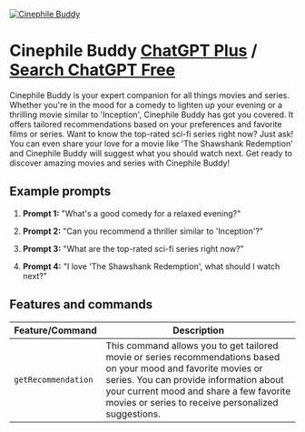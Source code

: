 
[![Cinephile Buddy](https://files.oaiusercontent.com/file-7PlrMWHph8tyw7zijV2O9Poq?se=2123-10-17T12%3A58%3A56Z&sp=r&sv=2021-08-06&sr=b&rscc=max-age%3D31536000%2C%20immutable&rscd=attachment%3B%20filename%3D7758df2c-afce-4b62-9eea-770f7f05243b.png&sig=nWyBDgEgUtTNS2%2BMWC9w4Qr/6J9LC%2BHFohkvaf280Do%3D)](https://chat.openai.com/g/g-WZF250U94-cinephile-buddy)

# Cinephile Buddy [ChatGPT Plus](https://chat.openai.com/g/g-WZF250U94-cinephile-buddy) / [Search ChatGPT Free](https://gptcall.net/index.html#/?search=Cinephile%20Buddy)

Cinephile Buddy is your expert companion for all things movies and series. Whether you're in the mood for a comedy to lighten up your evening or a thrilling movie similar to 'Inception', Cinephile Buddy has got you covered. It offers tailored recommendations based on your preferences and favorite films or series. Want to know the top-rated sci-fi series right now? Just ask! You can even share your love for a movie like 'The Shawshank Redemption' and Cinephile Buddy will suggest what you should watch next. Get ready to discover amazing movies and series with Cinephile Buddy!

## Example prompts

1. **Prompt 1:** "What's a good comedy for a relaxed evening?"

2. **Prompt 2:** "Can you recommend a thriller similar to 'Inception'?"

3. **Prompt 3:** "What are the top-rated sci-fi series right now?"

4. **Prompt 4:** "I love 'The Shawshank Redemption', what should I watch next?"


## Features and commands

| Feature/Command | Description |
| --- | --- |
| `getRecommendation` | This command allows you to get tailored movie or series recommendations based on your mood and favorite movies or series. You can provide information about your current mood and share a few favorite movies or series to receive personalized suggestions. |





